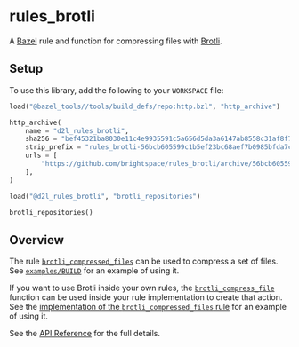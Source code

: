 # rules_brotli

A [Bazel](https://bazel.build) rule and function for compressing files with [Brotli](https://github.com/google/brotli).

## Setup

To use this library, add the following to your `WORKSPACE` file:

```python
load("@bazel_tools//tools/build_defs/repo:http.bzl", "http_archive")

http_archive(
    name = "d2l_rules_brotli",
    sha256 = "bef45321ba8030e11c4e9935591c5a656d5da3a6147ab8558c31af8f764e3a92",
    strip_prefix = "rules_brotli-56bcb605599c1b5ef23bc68aef7b0985bfda7c76",
    urls = [
        "https://github.com/brightspace/rules_brotli/archive/56bcb605599c1b5ef23bc68aef7b0985bfda7c76.tar.gz",
    ],
)

load("@d2l_rules_brotli", "brotli_repositories")

brotli_repositories()
```

## Overview

The rule [`brotli_compressed_files`](docs/APIReference.md#brotli_compressed_files) can be used to compress a set of files.
See [`examples/BUILD`](examples/BUILD) for an example of using it.

If you want to use Brotli inside your own rules, the [`brotli_compress_file`](docs/APIReference.md#brotli_compress_file) function can be used inside your rule implementation to create that action.
See the [implementation of the `brotli_compressed_files` rule](brotli/private/rules.bzl) for an example of using it.

See the [API Reference](docs/APIReference.md) for the full details.
